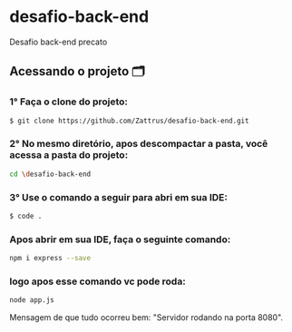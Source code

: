 # desafio-back-end
Desafio back-end precato


## Acessando o projeto 🗂️

### 1° Faça o clone do projeto:  

````bash
$ git clone https://github.com/Zattrus/desafio-back-end.git
````

### 2° No mesmo diretório, apos descompactar a pasta, você acessa a pasta do projeto:
````bash
cd \desafio-back-end
````

### 3° Use o comando a seguir para abri em sua IDE: 
````bash
$ code .
````

### Apos abrir em sua IDE, faça o seguinte comando: 
````bash
npm i express --save
````
### logo apos esse comando vc pode roda: 
````bash
node app.js
````

Mensagem de que tudo ocorreu bem: "Servidor rodando na porta 8080".
